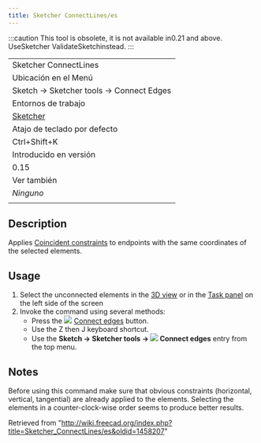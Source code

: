 ```yaml
---
title: Sketcher ConnectLines/es
---
```

:::caution
This tool is obsolete, it is not available in0.21 and above. UseSketcher ValidateSketchinstead.
:::

|  |
| --- |
| Sketcher ConnectLines |
| Ubicación en el Menú |
| Sketch → Sketcher tools → Connect Edges |
| Entornos de trabajo |
| [Sketcher](/Sketcher_Workbench/es "Sketcher Workbench/es") |
| Atajo de teclado por defecto |
| Ctrl+Shift+K |
| Introducido en versión |
| 0.15 |
| Ver también |
| *Ninguno* |
|  |

## Description

Applies [Coincident constraints](/Sketcher_ConstrainCoincident "Sketcher ConstrainCoincident") to endpoints with the same coordinates of the selected elements.

## Usage

1. Select the unconnected elements in the [3D view](/3D_view "3D view") or in the [Task panel](/Task_panel "Task panel") on the left side of the screen
2. Invoke the command using several methods:
   * Press the ![](/images/Sketcher_ConnectLines.svg) [Connect edges](/Sketcher_ConnectLines "Sketcher ConnectLines") button.
   * Use the Z then J keyboard shortcut.
   * Use the **Sketch → Sketcher tools → ![](/images/Sketcher_ConnectLines.svg) Connect edges** entry from the top menu.

## Notes

Before using this command make sure that obvious constraints (horizontal, vertical, tangential) are already applied to the elements.
Selecting the elements in a counter-clock-wise order seems to produce better results.

Retrieved from "<http://wiki.freecad.org/index.php?title=Sketcher_ConnectLines/es&oldid=1458207>"